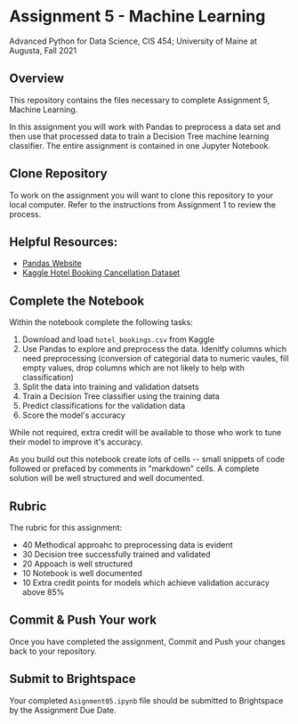 # Assignment 5 - Machine Learning

Advanced Python for Data Science, CIS 454; University of Maine at Augusta, Fall 2021

## Overview 

This repository contains the files necessary to complete Assignment 5, Machine Learning.

In this assignment you will work with Pandas to preprocess a data set and then use that processed data to train a Decision Tree machine learning classifier.   The entire assignment is contained in one Jupyter Notebook. 

## Clone Repository

To work on the assignment you will want to clone this repository to your local computer.   Refer to the instructions from Assignment 1 to review the process.

## Helpful Resources:

- [Pandas Website](https://pandas.pydata.org/)
- [Kaggle Hotel Booking Cancellation Dataset](https://www.kaggle.com/vinayakashastri/hotel-booking-cancellation-dataset?select=hotel_bookings.csv)

## Complete the Notebook

Within the notebook complete the following tasks:    

1. Download and load `hotel_bookings.csv` from Kaggle
2. Use Pandas to explore and preprocess the data.   Idenitfy columns which need preprocessing (conversion of categorial data to numeric vaules, fill empty values, drop columns which are not likely to help with classification)
3. Split the data into training and validation datsets
4. Train a Decision Tree classifier using the training data
5. Predict classifications for the validation data
6. Score the model's accuracy

While not required, extra credit will be available to those who work to tune their model to improve it's accuracy.

As you build out this notebook create lots of cells -- small snippets of code followed or prefaced by comments in "markdown" cells.   A complete solution will be well structured and well documented.

## Rubric

The rubric for this assignment:

- 40 Methodical approahc to preprocessing data is evident
- 30 Decision tree successfully trained and validated
- 20 Appoach is well structured
- 10 Notebook is well documented
- 10 Extra credit points for models which achieve validation accuracy above 85%


## Commit & Push Your work

Once you have completed the assignment, Commit and Push your changes back to your repository.

## Submit to Brightspace

Your completed `Asignment05.ipynb` file should be submitted to Brightspace by the Assignment Due Date.


